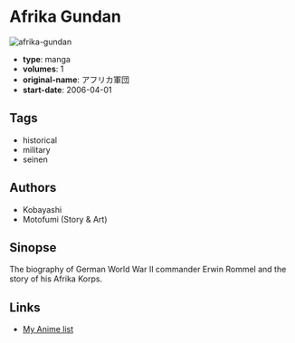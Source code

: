 # Afrika Gundan

![afrika-gundan](https://cdn.myanimelist.net/images/manga/3/131921.jpg)

-   **type**: manga
-   **volumes**: 1
-   **original-name**: アフリカ軍団
-   **start-date**: 2006-04-01

## Tags

-   historical
-   military
-   seinen

## Authors

-   Kobayashi
-   Motofumi (Story & Art)

## Sinopse

The biography of German World War II commander Erwin Rommel and the story of his Afrika Korps.

## Links

-   [My Anime list](https://myanimelist.net/manga/76209/Afrika_Gundan)

